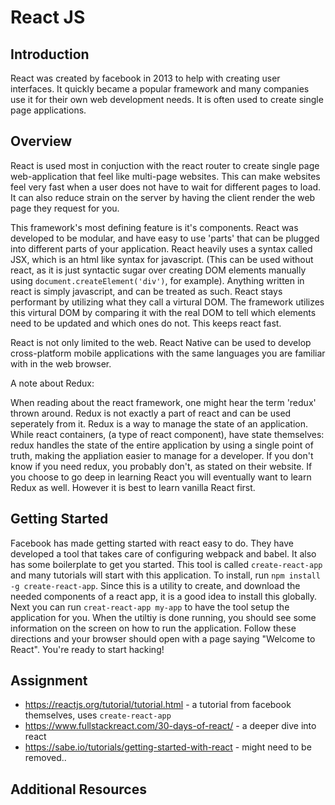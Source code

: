 # React JS

## Introduction
React was created by facebook in 2013 to help with creating user interfaces. It quickly became a popular framework and many companies use it for their own web development needs. It is often used to create single page applications.

## Overview

React is used most in conjuction with the react router to create single page web-application that feel like multi-page websites. This can make websites feel very fast when a user does not have to wait for different pages to load. It can also reduce strain on the server by having the client render the web page they request for you. 

This framework's most defining feature is it's components. React was developed to be modular, and have easy to use 'parts' that can be plugged into different parts of your application. React heavily uses a syntax called JSX, which is an html like syntax for javascript. (This can be used without react, as it is just syntactic sugar over creating DOM elements manually using `document.createElement('div')`, for example). Anything written in react is simply javascript, and can be treated as such. React stays performant by utilizing what they call a virtural DOM. The framework utilizes this virtural DOM by comparing it with the real DOM to tell which elements need to be updated and which ones do not. This keeps react fast. 

React is not only limited to the web. React Native can be used to develop cross-platform mobile applications with the same languages you are familiar with in the web browser.

A note about Redux:

When reading about the react framework, one might hear the term 'redux' thrown around. Redux is not exactly a part of react and can be used seperately from it. Redux is a way to manage the state of an application. While react containers, (a type of react component), have state themselves: redux handles the state of the entire application by using a single point of truth, making the appliation easier to manage for a developer. If you don't know if you need redux, you probably don't, as stated on their website. If you choose to go deep in learning React you will eventually want to learn Redux as well.  However it is best to learn vanilla React first.

## Getting Started

Facebook has made getting started with react easy to do. They have developed a tool that takes care of configuring webpack and babel. It also has some boilerplate to get you started. This tool is called `create-react-app` and many tutorials will start with this application. To install, run `npm install -g create-react-app`. Since this is a utility to create, and download the needed components of a react app, it is a good idea to install this globally. Next you can run `creat-react-app my-app` to have the tool setup the application for you. When the utiltiy is done running, you should see some information on the screen on how to run the application. Follow these directions and your browser should open with a page saying "Welcome to React". You're ready to start hacking!

## Assignment
* https://reactjs.org/tutorial/tutorial.html - a tutorial from facebook themselves, uses `create-react-app`
* https://www.fullstackreact.com/30-days-of-react/ - a deeper dive into react
* https://sabe.io/tutorials/getting-started-with-react - might need to be removed..

## Additional Resources
